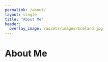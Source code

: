 ```yaml
---
permalink: /about/
layout: single
title: "About Me"
header:
  overlay_image: /assets/images/Iceland.jpg
---
```

# About Me

